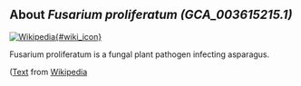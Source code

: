 
About *Fusarium proliferatum (GCA\_003615215.1)* 
--------------------------------------------------------------

[![Wikipedia](/img/wikipedia_logo_v2_en.png){#wiki_icon}](http://en.wikipedia.org/wiki/Fusarium_proliferatum)

Fusarium proliferatum is a fungal plant pathogen infecting asparagus.

([Text](http://en.wikipedia.org/wiki/Fusarium_proliferatum) from [Wikipedia](http://en.wikipedia.org/) 

